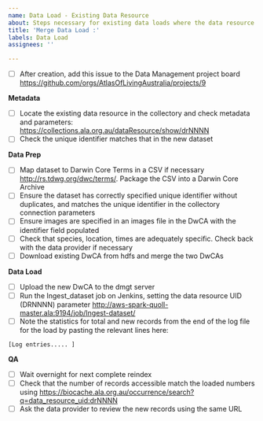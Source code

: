 ```yaml
---
name: Data Load - Existing Data Resource
about: Steps necessary for existing data loads where the data resource has already been created and data has been previously uploaded to the ALA
title: 'Merge Data Load :'
labels: Data Load
assignees: ''

---
```


- [ ] After creation, add this issue to the Data Management project board https://github.com/orgs/AtlasOfLivingAustralia/projects/9

**Metadata**
- [ ] Locate the existing data resource in the collectory and check metadata and parameters: https://collections.ala.org.au/dataResource/show/drNNNN 
- [ ] Check the unique identifier matches that in the new dataset

**Data Prep**
- [ ] Map dataset to Darwin Core Terms in a CSV if necessary http://rs.tdwg.org/dwc/terms/. Package the CSV into a Darwin Core Archive
- [ ] Ensure the dataset has correctly specified unique identifier without duplicates, and matches the unique identifier in the collectory connection parameters
- [ ] Ensure images are specified in an images file in the DwCA with the identifier field populated
- [ ] Check that species, location, times are adequately specific. Check back with the data provider if necessary
- [ ] Download existing DwCA from hdfs and merge the two DwCAs 

**Data Load**
- [ ] Upload the new DwCA to the dmgt server
- [ ] Run the Ingest_dataset job on Jenkins, setting the data resource UID (DRNNNN) parameter http://aws-spark-quoll-master.ala:9194/job/Ingest-dataset/
- [ ] Note the statistics for total and new records from the end of the log file for the load by pasting the relevant lines here:
```
[Log entries..... ]
```
**QA**
- [ ] Wait overnight for next complete reindex
- [ ] Check that the number of records accessible match the loaded numbers using https://biocache.ala.org.au/occurrence/search?q=data_resource_uid:drNNNN
- [ ] Ask the data provider to review the new records using the same URL
